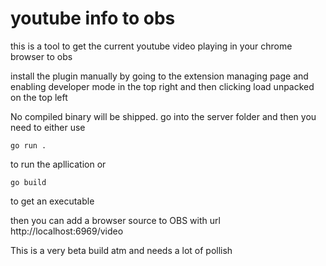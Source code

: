 # youtube info to obs

this is a tool to get the current youtube video playing in your chrome browser to obs

install the plugin manually by going to the extension managing page and enabling developer mode in the top right and then
clicking load unpacked on the top left

No compiled binary will be shipped.
go into the server folder and then
you need to either use

```
go run .
```

to run the apllication or

```
go build
```

to get an executable

then you can add a browser source to OBS with url http://localhost:6969/video

This is a very beta build atm and needs a lot of pollish
